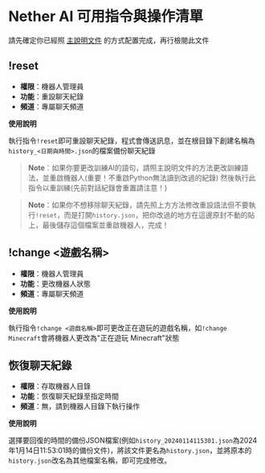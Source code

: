 # Nether AI 可用指令與操作清單

請先確定你已經照 [主說明文件](readme.md) 的方式配置完成，再行檢閱此文件

## !reset

- **權限**：機器人管理員
- **功能**：重設聊天紀錄
- **頻道**：專屬聊天頻道

**使用說明**

執行指令`!reset`即可重設聊天紀錄，程式會傳送訊息，並在根目錄下創建名稱為`history_<日期與時間>.json`的檔案備份聊天紀錄

> **Note**：如果你要更改訓練AI的語句，請照主說明文件的方法更改訓練語法，並重啟機器人(重要！不重啟Python無法讀到改過的紀錄)
> 然後執行此指令以重訓練(先前對話紀錄會重置請注意！)

> **Note**：如果你不想移除聊天紀錄，請先照上方方法修改重設語法但不要執行`!reset`，而是打開`history.json`，把你改過的地方在這邊原封不動的貼上，最後儲存這個檔案並重啟機器人，完成！

## !change <遊戲名稱>

- **權限**：機器人管理員
- **功能**：更改機器人狀態
- **頻道**：專屬聊天頻道

**使用說明**

執行指令`!change <遊戲名稱>`即可更改正在遊玩的遊戲名稱，如`!change Minecraft`會將機器人更改為"正在遊玩 Minecraft"狀態

## 恢復聊天紀錄

- **權限**：存取機器人目錄
- **功能**：恢復聊天紀錄至指定時間
- **頻道**：無，請到機器人目錄下執行操作

**使用說明**

選擇要回復的時間的備份JSON檔案(例如`history_20240114115301.json`為2024年1月14日11:53:01時的備份文件)，將該文件更名為`history.json`，並將原本的`history.json`改名為其他檔案名稱，即可完成修改。
